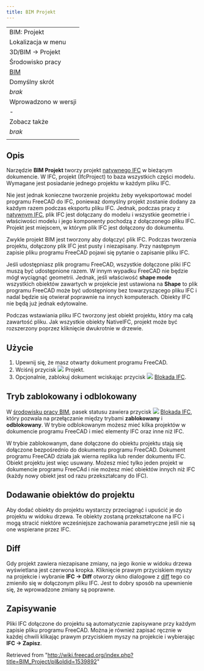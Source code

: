 ```yaml
---
title: BIM Projekt
---
```


|                                             |
| ------------------------------------------- |
| BIM: Projekt                                |
| Lokalizacja w menu                          |
| 3D/BIM → Projekt                            |
| Środowisko pracy                            |
| [BIM](/BIM_Workbench/pl "BIM Workbench/pl") |
| Domyślny skrót                              |
| _brak_                                      |
| Wprowadzono w wersji                        |
| -                                           |
| Zobacz także                                |
| _brak_                                      |
|                                             |

## Opis

Narzędzie **BIM Projekt** tworzy projekt [natywnego IFC](/index.php?title=NativeIFC/pl&action=edit&redlink=1 "NativeIFC/pl (page does not exist)") w bieżącym dokumencie. W IFC, projekt (IfcProject) to baza wszystkich części modelu. Wymagane jest posiadanie jednego projektu w każdym pliku IFC.

Nie jest jednak konieczne tworzenie projektu żeby wyeksportować model programu FreeCAD do IFC, ponieważ domyślny projekt zostanie dodany za każdym razem podczas eksportu pliku IFC. Jednak, podczas pracy z [natywnym IFC](/index.php?title=NativeIFC/pl&action=edit&redlink=1 "NativeIFC/pl (page does not exist)"), plik IFC jest dołączany do modelu i wszystkie geometrie i właściwości modelu i jego komponenty pochodzą z dołączonego pliku IFC. Projekt jest miejscem, w którym plik IFC jest dołączony do dokumentu.

Zwykle projekt BIM jest tworzony aby dołączyć plik IFC. Podczas tworzenia projektu, dołączony plik IFC jest pusty i niezapisany. Przy następnym zapisie pliku programu FreeCAD pojawi się pytanie o zapisanie pliku IFC.

Jeśli udostępniasz plik programu FreeCAD, wszystkie dołączone pliki IFC muszą być udostępnione razem. W innym wypadku FreeCAD nie będzie mógł wyciągnąć geometrii. Jednak, jeśli właściwość **shape mode** wszystkich obiektów zawartych w projekcie jest ustawiona na **Shape** to plik programu FreeCAD może być udostępniony bez towarzyszącego pliku IFC i nadal będzie się otwierał poprawnie na innych komputerach. Obiekty IFC nie będą już jednak edytowalne.

Podczas wstawiania pliku IFC tworzony jest obiekt projektu, który ma całą zawartość pliku. Jak wszystkie obiekty NativeIFC, projekt może być rozszerzony poprzez kliknięcie dwukrotnie w drzewie.

## Użycie

1. Upewnij się, że masz otwarty dokument programu FreeCAD.
2. Wciśnij przycisk ![](/images/BIM_Project.svg) Projekt.
3. Opcjonalnie, zablokuj dokument wciskając przycisk ![](/images/IFC.svg) [Blokada IFC](/index.php?title=NativeIFC/pl&action=edit&redlink=1 "NativeIFC/pl (page does not exist)").

## Tryb zablokowany i odblokowany

W [środowisku pracy BIM](/BIM_Workbench "BIM Workbench"), pasek statusu zawiera przycisk ![](/images/IFC.svg) [Blokada IFC](/index.php?title=NativeIFC/pl&action=edit&redlink=1 "NativeIFC/pl (page does not exist)"), który pozwala na przełączanie między trybami **zablokowany** i **odblokowany**. W trybie odblokowanym możesz mieć kilka projektów w dokumencie programu FreeCAD i mieć elementy IFC oraz inne niż IFC.

W trybie zablokowanym, dane dołączone do obiektu projektu stają się dołączone bezpośrednio do dokumentu programu FreeCAD. Dokument programu FreeCAD działa jak wierna replika lub render dokumentu IFC. Obiekt projektu jest więc usuwany. Możesz mieć tylko jeden projekt w dokumencie programu FreeCAd i nie możesz mieć obiektów innych niż IFC (każdy nowy obiekt jest od razu przekształcany do IFC).

## Dodawanie obiektów do projektu

Aby dodać obiekty do projektu wystarczy przeciągnąć i upuścić je do projektu w widoku drzewa. Te obiekty zostaną przekształcone na IFC i mogą stracić niektóre wcześniejsze zachowania parametryczne jeśli nie są one wspierane przez IFC.

## Diff

Gdy projekt zawiera niezapisane zmiany, na jego ikonie w widoku drzewa wyświetlana jest czerwona kropka. Kliknięcie prawym przyciskiem myszy na projekcie i wybranie **IFC → Diff** otworzy okno dialogowe z [diff](https://en.wikipedia.org/wiki/Diff) tego co zmieniło się w dołączonym pliku IFC. Jest to dobry sposób na upewnienie się, że wprowadzone zmiany są poprawne.

## Zapisywanie

Pliki IFC dołączone do projektu są automatycznie zapisywane przy każdym zapisie pliku programu FreeCAD. Można je również zapisać ręcznie w każdej chwili klikając prawym przyciskiem myszy na projekcie i wybierając **IFC → Zapisz**.

Retrieved from "<http://wiki.freecad.org/index.php?title=BIM_Project/pl&oldid=1539892>"
